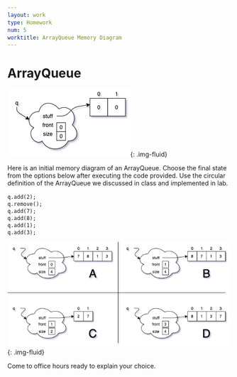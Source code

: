 ```yaml
---
layout: work
type: Homework
num: 5
worktitle: ArrayQueue Memory Diagram
---
```


# ArrayQueue

![ArrayQueue Start](../assets/images/exam1/QueueStart.png){: .img-fluid}

Here is an initial memory diagram of an ArrayQueue. Choose the final state from the options below after executing the code provided. Use the circular definition of the ArrayQueue we discussed in class and implemented in lab.

    q.add(2);
    q.remove();
    q.add(7);
    q.add(8);  
    q.add(1);
    q.add(3);

![ArrayQueue Choices](../assets/images/exam1/arrayqueue.png){: .img-fluid}

Come to office hours ready to explain your choice.
